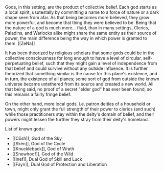 Gods, in this setting, are the product of collective belief. Each god starts as a local spirit, usutestally by committing a name to a force of nature or a dark shape seen from afar. As that being becomes more believed, they grow more powerful, and become that thing they were believed to be. Being that the nature of a god is much more... fluid, than in many settings, Clerics, Paladins, and Warlocks alike might share the same entity as their source of power, the main difference being the way in which power is granted to them. [[ZeNa]]

It has been theorized by religious scholars that some gods could be in the collective consciousness for long enough to have a level of circular, self-perpetuating belief, such that they might gain a level of independence from that belief and could survive without any outside influence. It is further theorized that something similar is the cause for this plane's existence, and in turn, the existence of all planes; some sort of god from outside the known universe became untethered from its source and created a new world. All that being said, no proof of a secret "elder god" has ever been found, so this remains a fairly fringe belief.

On the other hand, more local gods, i.e. patron deities of a household or town, might only grant the full strength of their power to clerics (and such) while those practitioners stay within the deity's domain of belief, and their powers might lessen the further they stray from their deity's homeland.

List of known gods:
 - [[Cōsh]], God of the Sky
 - [[Skén]], God of the Cycle
 - [[Knuckleback]], God of Wrath
 - [[Snowhoof]], God of the Wild
 - [[Inef]], Dual God of Skill and Luck
 - [[Fayn]], Dual God of Protection and Liberation